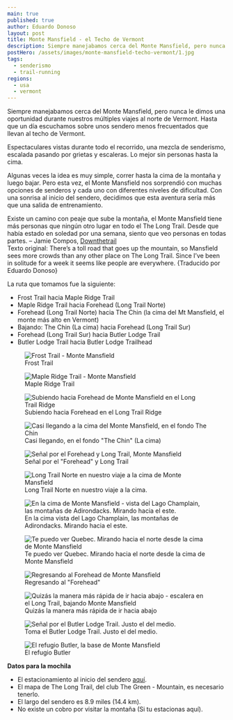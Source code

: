 ```yaml
---
main: true
published: true
author: Eduardo Donoso
layout: post
title: Monte Mansfield - el Techo de Vermont
description: Siempre manejabamos cerca del Monte Mansfield, pero nunca le dimos una oportunidad durante nuestros múltiples viajes al norte de Vermont. Hasta que un día escuchamos sobre unos sendero menos frecuentados que llevan al techo de Vermont.
postHero: /assets/images/monte-mansfield-techo-vermont/1.jpg
tags:
  - senderismo
  - trail-running
regions:
  - usa
  - vermont
---
```

Siempre manejabamos cerca del Monte Mansfield, pero nunca le dimos una oportunidad durante nuestros múltiples viajes al norte de Vermont. Hasta que un día escuchamos sobre unos sendero menos frecuentados que llevan al techo de Vermont.

Espectaculares vistas durante todo el recorrido, una mezcla de senderismo, escalada pasando por grietas y escaleras. Lo mejor sin personas hasta la cima.

Algunas veces la idea es muy simple, correr hasta la cima de la montaña y luego bajar. Pero esta vez, el Monte Mansfield nos sorprendió con muchas opciones de senderos y cada uno con diferentes niveles de dificultad. Con una sonrisa al inicio del sendero, decidimos que esta aventura sería más que una salida de entrenamiento.

<div class="quote">
  Existe un camino con peaje que sube la montaña, el Monte Mansfield tiene más personas que ningún otro lugar en todo el The Long Trail. Desde que había estado en soledad por   una semana, siento que veo personas en todas partes. – Jamie Compos, <a href="https://www.downthetrail.com/hiking-the-long-trail-vermont/day-8-mount-mansfield/" title="Day 8 - Mount Mansfield"> Downthetrail </a>
</div>
<div class="cc">
  Texto original: There’s a toll road that goes up the mountain, so Mansfield sees more crowds than any other place on The Long Trail. Since I’ve been in solitude for a week it seems like people are everywhere. {Traducido por Eduardo Donoso}
</div>

La ruta que tomamos fue la siguiente:

- Frost Trail hacia Maple Ridge Trail
- Maple Ridge Trail hacia Forehead (Long Trail Norte)
- Forehead (Long Trail Norte) hacia The Chin (la cima del Mt Mansfield, el monte más alto en  Vermont)
- Bajando: The Chin (La cima) hacia Forehead (Long Trail Sur)
- Forehead (Long Trail Sur) hacia Butler Lodge Trail
- Butler Lodge Trail hacia Butler Lodge Trailhead

<figure class="figure">
  <img class="image" src="/assets/images/monte-mansfield-techo-vermont/2.jpg" alt="Frost Trail - Monte Mansfield">
  <figcaption class="img-caption">Frost Trail</figcaption>
</figure>

<figure class="figure">
  <img class="image" src="/assets/images/monte-mansfield-techo-vermont/3.jpg" alt="Maple Ridge Trail - Monte Mansfield">
  <figcaption class="img-caption">Maple Ridge Trail</figcaption>
</figure>

<figure class="figure">
  <img class="image" src="/assets/images/monte-mansfield-techo-vermont/4.jpg" alt="Subiendo hacia Forehead de Monte Mansfield en el Long Trail Ridge">
  <figcaption class="img-caption">Subiendo hacia Forehead en el Long Trail Ridge</figcaption>
</figure>

<figure class="figure">
  <img class="image" src="/assets/images/monte-mansfield-techo-vermont/5.jpg" alt="Casi llegando a la cima del Monte Mansfield, en el fondo The Chin">
  <figcaption class="img-caption">Casi llegando, en el fondo "The Chin" (La cima)</figcaption>
</figure>

<figure class="figure">
  <img class="image" src="/assets/images/monte-mansfield-techo-vermont/6.jpg" alt="Señal por el Forehead y Long Trail, Monte Mansfield">
  <figcaption class="img-caption">Señal por el "Forehead" y Long Trail</figcaption>
</figure>

<figure class="figure">
  <img class="image" src="/assets/images/monte-mansfield-techo-vermont/7.jpg" alt="Long Trail Norte en nuestro viaje a la cima de Monte Mansfield">
  <figcaption class="img-caption">Long Trail Norte en nuestro viaje a la cima.</figcaption>
</figure>

<figure class="figure">
  <img class="image" src="/assets/images/monte-mansfield-techo-vermont/8.jpg" alt="En la cima de Monte Mansfield - vista del Lago Champlain, las montañas de Adirondacks. Mirando hacia el este.">
  <figcaption class="img-caption">En la cima vista del Lago Champlain, las montañas de Adirondacks. Mirando hacia el este.</figcaption>
</figure>

<figure class="figure">
  <img class="image" src="/assets/images/monte-mansfield-techo-vermont/9.jpg" alt="Te puedo ver Quebec. Mirando hacia el norte desde la cima de Monte Mansfield">
  <figcaption class="img-caption">Te puedo ver Quebec. Mirando hacia el norte desde la cima de Monte Mansfield</figcaption>
</figure>

<figure class="figure">
  <img class="image" src="/assets/images/monte-mansfield-techo-vermont/10.jpg" alt="Regresando al Forehead de Monte Mansfield">
  <figcaption class="img-caption">Regresando al "Forehead"</figcaption>
</figure>

<figure class="figure">
  <img class="image" src="/assets/images/monte-mansfield-techo-vermont/11.jpg" alt="Quizás la manera más rápida de ir hacia abajo - escalera en el Long Trail, bajando Monte Mansfield">
  <figcaption class="img-caption">Quizás la manera más rápida de ir hacia abajo</figcaption>
</figure>

<figure class="figure">
  <img class="image" src="/assets/images/monte-mansfield-techo-vermont/12.jpg" alt="Señal por el Butler Lodge Trail. Justo el del medio.">
  <figcaption class="img-caption">Toma el Butler Lodge Trail. Justo el del medio.</figcaption>
</figure>

<figure class="figure">
  <img class="image" src="/assets/images/monte-mansfield-techo-vermont/13.jpg" alt="El refugio Butler, la base de Monte Mansfield">
  <figcaption class="img-caption">El refugio Butler</figcaption>
</figure>

**Datos para la mochila**
- El estacionamiento al inicio del sendero <a href="https://www.google.com/maps/place/Butler+Lodge+trailhead/@44.5057434,-72.8513742,16z/data=!4m5!3m4!1s0x0:0x61e173b9d371531b!8m2!3d44.5057434!4d-72.8476381" title="Butler Lodge trailhead">aquí</a>.
- El mapa de The Long Trail, del club The Green - Mountain, es necesario tenerlo.
- El largo del sendero es 8.9 miles (14.4 km).
- No existe un cobro por visitar la montaña (Si tu estacionas aquí).
